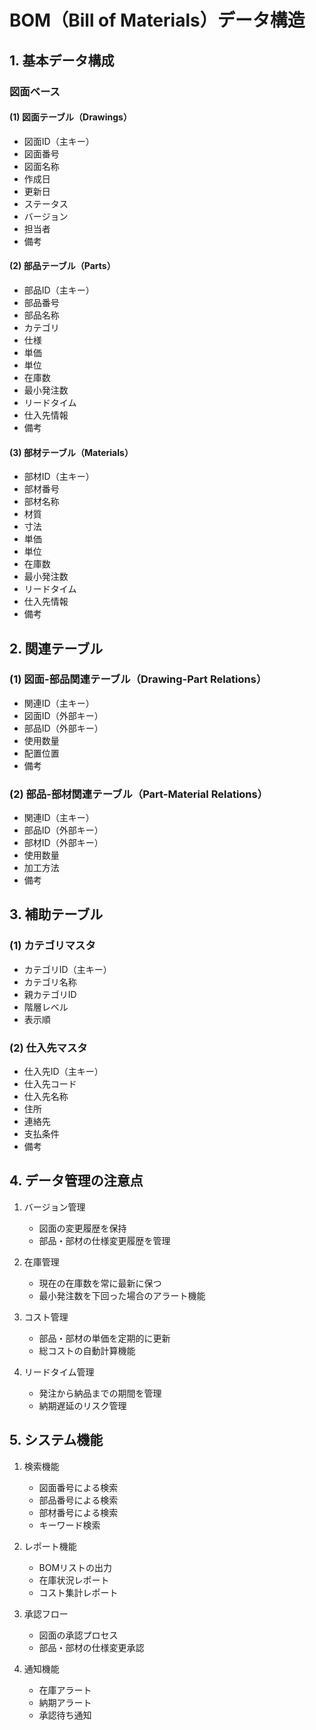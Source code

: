 # BOM（Bill of Materials）データ構造

## 1. 基本データ構成

### 図面ベース
#### (1) 図面テーブル（Drawings）
- 図面ID（主キー）
- 図面番号
- 図面名称
- 作成日
- 更新日
- ステータス
- バージョン
- 担当者
- 備考

#### (2) 部品テーブル（Parts）
- 部品ID（主キー）
- 部品番号
- 部品名称
- カテゴリ
- 仕様
- 単価
- 単位
- 在庫数
- 最小発注数
- リードタイム
- 仕入先情報
- 備考

#### (3) 部材テーブル（Materials）
- 部材ID（主キー）
- 部材番号
- 部材名称
- 材質
- 寸法
- 単価
- 単位
- 在庫数
- 最小発注数
- リードタイム
- 仕入先情報
- 備考

## 2. 関連テーブル

### (1) 図面-部品関連テーブル（Drawing-Part Relations）
- 関連ID（主キー）
- 図面ID（外部キー）
- 部品ID（外部キー）
- 使用数量
- 配置位置
- 備考

### (2) 部品-部材関連テーブル（Part-Material Relations）
- 関連ID（主キー）
- 部品ID（外部キー）
- 部材ID（外部キー）
- 使用数量
- 加工方法
- 備考

## 3. 補助テーブル

### (1) カテゴリマスタ
- カテゴリID（主キー）
- カテゴリ名称
- 親カテゴリID
- 階層レベル
- 表示順

### (2) 仕入先マスタ
- 仕入先ID（主キー）
- 仕入先コード
- 仕入先名称
- 住所
- 連絡先
- 支払条件
- 備考

## 4. データ管理の注意点

1. バージョン管理
   - 図面の変更履歴を保持
   - 部品・部材の仕様変更履歴を管理

2. 在庫管理
   - 現在の在庫数を常に最新に保つ
   - 最小発注数を下回った場合のアラート機能

3. コスト管理
   - 部品・部材の単価を定期的に更新
   - 総コストの自動計算機能

4. リードタイム管理
   - 発注から納品までの期間を管理
   - 納期遅延のリスク管理

## 5. システム機能

1. 検索機能
   - 図面番号による検索
   - 部品番号による検索
   - 部材番号による検索
   - キーワード検索

2. レポート機能
   - BOMリストの出力
   - 在庫状況レポート
   - コスト集計レポート

3. 承認フロー
   - 図面の承認プロセス
   - 部品・部材の仕様変更承認

4. 通知機能
   - 在庫アラート
   - 納期アラート
   - 承認待ち通知